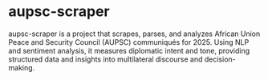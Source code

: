 # aupsc-scraper
aupsc-scraper is a project that scrapes, parses, and analyzes African Union Peace and Security Council (AUPSC) communiqués for 2025. Using NLP and sentiment analysis, it measures diplomatic intent and tone, providing structured data and insights into multilateral discourse and decision-making.
